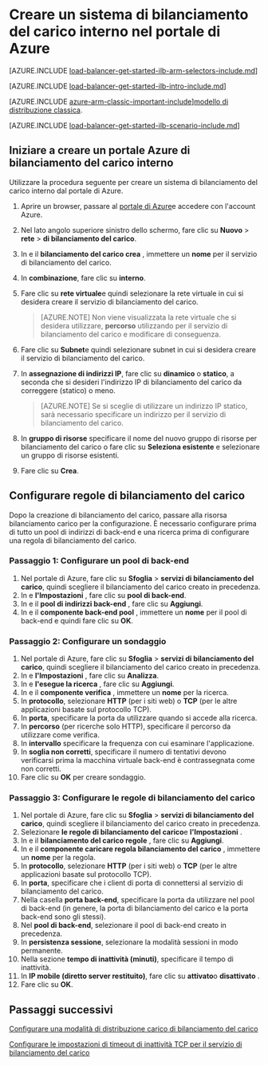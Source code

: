 <properties
   pageTitle="Informazioni introduttive sulla creazione di un servizio di bilanciamento del carico interno in Gestione risorse tramite il portale di Azure | Microsoft Azure"
   description="Informazioni su come creare un sistema di bilanciamento del carico interno in Gestione risorse tramite il portale di Azure"
   services="load-balancer"
   documentationCenter="na"
   authors="sdwheeler"
   manager="carmonm"
   editor=""
   tags="azure-service-management"
/>
<tags
   ms.service="load-balancer"
   ms.devlang="na"
   ms.topic="hero-article"
   ms.tgt_pltfrm="na"
   ms.workload="infrastructure-services"
   ms.date="10/24/2016"
   ms.author="sewhee" />

# <a name="create-an-internal-load-balancer-in-the-azure-portal"></a>Creare un sistema di bilanciamento del carico interno nel portale di Azure

[AZURE.INCLUDE [load-balancer-get-started-ilb-arm-selectors-include.md](../../includes/load-balancer-get-started-ilb-arm-selectors-include.md)]

[AZURE.INCLUDE [load-balancer-get-started-ilb-intro-include.md](../../includes/load-balancer-get-started-ilb-intro-include.md)]

[AZURE.INCLUDE [azure-arm-classic-important-include](../../includes/learn-about-deployment-models-rm-include.md)][modello di distribuzione classica](load-balancer-get-started-ilb-classic-ps.md).

[AZURE.INCLUDE [load-balancer-get-started-ilb-scenario-include.md](../../includes/load-balancer-get-started-ilb-scenario-include.md)]

## <a name="get-started-creating-an-internal-load-balancer-using-azure-portal"></a>Iniziare a creare un portale Azure di bilanciamento del carico interno

Utilizzare la procedura seguente per creare un sistema di bilanciamento del carico interno dal portale di Azure.

1. Aprire un browser, passare al [portale di Azure](http://portal.azure.com)e accedere con l'account Azure.
2. Nel lato angolo superiore sinistro dello schermo, fare clic su **Nuovo** > **rete** > **di bilanciamento del carico**.
3. In e il **bilanciamento del carico crea** , immettere un **nome** per il servizio di bilanciamento del carico.
4. In **combinazione**, fare clic su **interno**.
5. Fare clic su **rete virtuale**e quindi selezionare la rete virtuale in cui si desidera creare il servizio di bilanciamento del carico.

    >[AZURE.NOTE] Non viene visualizzata la rete virtuale che si desidera utilizzare, **percorso** utilizzando per il servizio di bilanciamento del carico e modificare di conseguenza.

6. Fare clic su **Subnet**e quindi selezionare subnet in cui si desidera creare il servizio di bilanciamento del carico.
7. In **assegnazione di indirizzi IP**, fare clic su **dinamico** o **statico**, a seconda che si desideri l'indirizzo IP di bilanciamento del carico da correggere (statico) o meno.

    >[AZURE.NOTE] Se si sceglie di utilizzare un indirizzo IP statico, sarà necessario specificare un indirizzo per il servizio di bilanciamento del carico.

8. In **gruppo di risorse** specificare il nome del nuovo gruppo di risorse per bilanciamento del carico o fare clic su **Seleziona esistente** e selezionare un gruppo di risorse esistenti.
9. Fare clic su **Crea**.

## <a name="configure-load-balancing-rules"></a>Configurare regole di bilanciamento del carico

Dopo la creazione di bilanciamento del carico, passare alla risorsa bilanciamento carico per la configurazione.
È necessario configurare prima di tutto un pool di indirizzi di back-end e una ricerca prima di configurare una regola di bilanciamento del carico.

### <a name="step-1-configure-a-back-end-pool"></a>Passaggio 1: Configurare un pool di back-end

1. Nel portale di Azure, fare clic su **Sfoglia** > **servizi di bilanciamento del carico**, quindi scegliere il bilanciamento del carico creato in precedenza.
2. In e **l'Impostazioni** , fare clic su **pool di back-end**.
3. In e il **pool di indirizzi back-end** , fare clic su **Aggiungi**.
4. In e il **componente back-end pool** , immettere un **nome** per il pool di back-end e quindi fare clic su **OK**.

### <a name="step-2-configure-a-probe"></a>Passaggio 2: Configurare un sondaggio

1. Nel portale di Azure, fare clic su **Sfoglia** > **servizi di bilanciamento del carico**, quindi scegliere il bilanciamento del carico creato in precedenza.
2. In e **l'Impostazioni** , fare clic su **Analizza**.
3. In e **l'esegue la ricerca** , fare clic su **Aggiungi**.
4. In e il **componente verifica** , immettere un **nome** per la ricerca.
5. In **protocollo**, selezionare **HTTP** (per i siti web) o **TCP** (per le altre applicazioni basate sul protocollo TCP).
6. In **porta**, specificare la porta da utilizzare quando si accede alla ricerca.
7. In **percorso** (per ricerche solo HTTP), specificare il percorso da utilizzare come verifica.
8. In **intervallo** specificare la frequenza con cui esaminare l'applicazione.
9. In **soglia non corretti**, specificare il numero di tentativi devono verificarsi prima la macchina virtuale back-end è contrassegnata come non corretti.
10. Fare clic su **OK** per creare sondaggio.

### <a name="step-3-configure-load-balancing-rules"></a>Passaggio 3: Configurare le regole di bilanciamento del carico

1. Nel portale di Azure, fare clic su **Sfoglia** > **servizi di bilanciamento del carico**, quindi scegliere il bilanciamento del carico creato in precedenza.
2. Selezionare **le regole di bilanciamento del carico**e **l'Impostazioni** .
3. In e il **bilanciamento del carico regole** , fare clic su **Aggiungi**.
4. In e il **componente caricare regola bilanciamento del carico** , immettere un **nome** per la regola.
5. In **protocollo**, selezionare **HTTP** (per i siti web) o **TCP** (per le altre applicazioni basate sul protocollo TCP).
6. In **porta**, specificare che i client di porta di connettersi al servizio di bilanciamento del carico.
7. Nella casella **porta back-end**, specificare la porta da utilizzare nel pool di back-end (in genere, la porta di bilanciamento del carico e la porta back-end sono gli stessi).
8. Nel **pool di back-end**, selezionare il pool di back-end creato in precedenza.
9. In **persistenza sessione**, selezionare la modalità sessioni in modo permanente.
10. Nella sezione **tempo di inattività (minuti)**, specificare il tempo di inattività.
11. In **IP mobile (diretto server restituito)**, fare clic su **attivato**o **disattivato** .
12. Fare clic su **OK**.

## <a name="next-steps"></a>Passaggi successivi

[Configurare una modalità di distribuzione carico di bilanciamento del carico](load-balancer-distribution-mode.md)

[Configurare le impostazioni di timeout di inattività TCP per il servizio di bilanciamento del carico](load-balancer-tcp-idle-timeout.md)